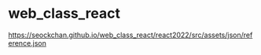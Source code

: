 # web_class_react

https://seockchan.github.io/web_class_react/react2022/src/assets/json/reference.json
